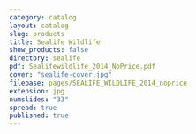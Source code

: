 ```yaml
---
category: catalog
layout: catalog
slug: products
title: Sealife Wildlife
show_products: false
directory: sealife
pdf: Sealifewildlife_2014_NoPrice.pdf
cover: "sealife-cover.jpg"
filebase: pages/SEALIFE_WILDLIFE_2014_noprice
extension: jpg
numslides: "33"
spread: true
published: true
---
```


